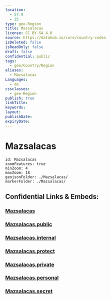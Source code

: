 ```yaml
---
location:
  - 57.9
  - 25
type: geo-Region
title: Mazsalacas
license: CC BY-SA 4.0
source: https://datahub.io/core/country-codes
isDeleted: false
isReadOnly: false
draft: false
confidential: public
tags:
  - geo/Country/Region
aliases:
  - Mazsalacas
Languages:
  - de
cssclasses:
  - geo-Region
publish: true
linkTitle:
keywords:
layout:
publishDate:
expiryDate:
---
```


# Mazsalacas

```leaflet
id: Mazsalacas
zoomFeatures: true 
minZoom: 4 
maxZoom: 18
geojsonFolder: ./Mazsalacas/
markerFolder: ./Mazsalacas/
```


## Confidential Links & Embeds: 

### [Mazsalacas](/_Standards/Earth/Continent/Europe/Europe~North/Latvia/Counties/Mazsalacas.md) 

### [Mazsalacas.public](/_public/Earth/Continent/Europe/Europe~North/Latvia/Counties/Mazsalacas.public.md) 

### [Mazsalacas.internal](/_internal/Earth/Continent/Europe/Europe~North/Latvia/Counties/Mazsalacas.internal.md) 

### [Mazsalacas.protect](/_protect/Earth/Continent/Europe/Europe~North/Latvia/Counties/Mazsalacas.protect.md) 

### [Mazsalacas.private](/_private/Earth/Continent/Europe/Europe~North/Latvia/Counties/Mazsalacas.private.md) 

### [Mazsalacas.personal](/_personal/Earth/Continent/Europe/Europe~North/Latvia/Counties/Mazsalacas.personal.md) 

### [Mazsalacas.secret](/_secret/Earth/Continent/Europe/Europe~North/Latvia/Counties/Mazsalacas.secret.md)


